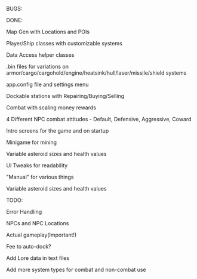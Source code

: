 BUGS:


DONE:

Map Gen with Locations and POIs

Player/Ship classes with customizable systems

Data Access helper classes

.bin files for variations on armor/cargo/cargohold/engine/heatsink/hull/laser/missile/shield systems

app.config file and settings menu

Dockable stations with Repairing/Buying/Selling

Combat with scaling money rewards

4 Different NPC combat attitudes - Default, Defensive, Aggressive, Coward

Intro screens for the game and on startup

Minigame for mining

Variable asteroid sizes and health values

UI Tweaks for readability

"Manual" for various things

Variable asteroid sizes and health values

TODO:

Error Handling

NPCs and NPC Locations

Actual gameplay(Important!)

Fee to auto-dock?

Add Lore data in text files

Add more system types for combat and non-combat use
